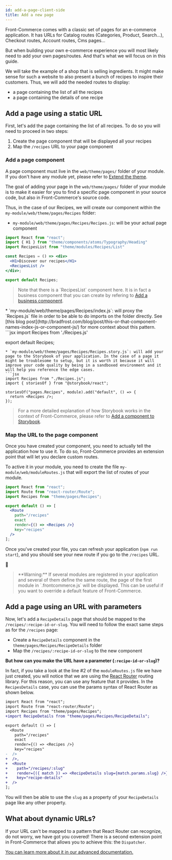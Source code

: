 ```yaml
---
id: add-a-page-client-side
title: Add a new page
---
```


Front-Commerce comes with a classic set of pages for an e-commerce application.
It has URLs for Catalog routes (Categories, Product, Search…), Checkout routes,
Account routes, Cms pages…

But when building your own e-commerce experience you will most likely need
to add your own pages/routes. And that's what we will focus on in this guide.

We will take the example of a shop that is selling ingredients. It might make
sense for such a website to also present a bunch of recipes to inspire their
customers. Thus, we will add the needed routes to display:

* a page containing the list of all the recipes
* a page containing the details of one recipe

## Add a page using a static URL

First, let's add the page containing the list of all recipes. To do so you will
need to proceed in two steps:

1. Create the page component that will be displayed all your recipes
2. Map the `/recipes` URL to your page component

### Add a page component

A page component must live in the `web/theme/pages/` folder of your module. If you don't have any module yet, please refer to [Extend the theme](extend-the-theme.html).

The goal of adding your page in the `web/theme/pages/` folder of your module is to make it easier for you to find a specific page component in your source code, but also in Front-Commerce's source code.

Thus, in the case of our Recipes, we will create our component within the `my-module/web/theme/pages/Recipes` folder:

* `my-module/web/theme/pages/Recipes/Recipes.js`: will be your actual page component
```jsx
import React from "react";
import { H1 } from "theme/components/atoms/Typography/Heading"
import RecipesList from "theme/modules/Recipes/List"

const Recipes = () => <div>
  <H1>Discover our recipes</H1>
  <RecipesList />
</div>;

export default Recipes;
```
  <blockquote class="note">
  Note that there is a `RecipesList` component here. It is in fact a business component that you can create by refering to <a href="#TODO">Add a business component</a>.
  </blockquote>
* `my-module/web/theme/pages/Recipes/index.js`: will proxy the `Recipes.js` file in order to be able to do imports on the folder directly. See [this blog post](http://bradfrost.com/blog/post/this-or-that-component-names-index-js-or-component-js/) for more context about this pattern.
<!-- TODO add comment about code splitting and link to our documentation -->
```jsx
import Recipes from './Recipes.js'

export default Recipes;
```
* `my-module/web/theme/pages/Recipes/Recipes.story.js`: will add your page to the Storybook of your application. In the case of a page it might be troublesome to setup, but it is worth it because it will improve your code quality by being in a sandboxed environment and it will help you reference the edge cases.
```jsx
import Recipes from "./Recipes.js";
import { storiesOf } from "@storybook/react";

storiesOf("pages.Recipes", module).add("default", () => {
  return <Recipes />;
});
```
  <blockquote class="note">
  For a more detailed explanation of how Storybook works in the context of Front-Commerce, please refer to <a href="#TODO">Add a component to Storybook</a>.
  </blockquote>

### Map the URL to the page component

Once you have created your component, you need to actually tell the application how to use it. To do so, Front-Commerce provides an extension point that will let you declare custom routes.

To active it in your module, you need to create the file `my-module/web/moduleRoutes.js` that will export the list of routes of your module.

```jsx
import React from "react";
import Route from "react-router/Route";
import Recipes from "theme/pages/Recipes";

export default () => [
  <Route
    path="/recipes"
    exact
    render={() => <Recipes />}
    key="recipes"
  />
];
```

Once you've created your file, you can refresh your application
(`npm run start`), and you should see your new route if you go
to the `/recipes` URL.

🎉

<blockquote class="warning">
    **Warning:** If several modules are registered in your application and several of them define the same route, the page of the first module in `.frontcommerce.js` will be displayed. This can be useful if you want to override a default feature of Front-Commerce.
</blockquote>

## Add a page using an URL with parameters

Now, let's add a `RecipeDetails` page that should be mapped to the
`/recipes/:recipe-id-or-slug`. You will need to follow the exact
same steps as for the `/recipes` page:
* Create a `RecipeDetails` component in the
`theme/pages/Recipes/RecipeDetails` folder
* Map the `/recipes/:recipe-id-or-slug` to the new component

**But how can you make the URL have a parameter (`:recipe-id-or-slug`)?**

In fact, if you take a look at the line #2 of the `moduleRoutes.js` file we have just created, you will notice that we are using the [React Router](https://github.com/ReactTraining/react-router) routing library. For this reason, you can use any feature that it provides. In the `RecipesDetails` case, you can use the params syntax of React Router as shown below.

```diff
import React from "react";
import Route from "react-router/Route";
import Recipes from "theme/pages/Recipes";
+import RecipeDetails from "theme/pages/Recipes/RecipeDetails";

export default () => [
  <Route
    path="/recipes"
    exact
    render={() => <Recipes />}
    key="recipes"
-  />
+  />,
+  <Route
+    path="/recipes/:slug"
+    render={({ match }) => <RecipeDetails slug={match.params.slug} />}
+    key="recipe-details"
+  />
];
```

You will then be able to use the `slug` as a property of your `RecipeDetails` page like any other property.

## What about dynamic URLs?

If your URL can't be mapped to a pattern that React Router can recognize, do not worry,
we have got you covered! There is a second extension point in Front-Commerce that allows you to achieve this: the `Dispatcher`.

[You can learn more about it in our advanced documentation.](../advanced/theme/route-dispatcher.html)
